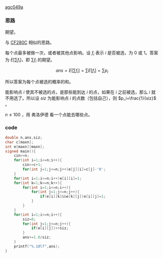 [agc049a](https://www.luogu.com.cn/problem/AT_agc049_a)

### 思路

期望。

与 [CF280C](https://www.luogu.com.cn/problem/CF280C) 相似的思路。

每个点最多被做一次，或者被其他点影响。设 $f_i$ 表示 $i$ 是否被选，为 $0$ 或 $1$。答案为 $E[\sum f_i]$，即 $\sum f_i$ 的期望。

$$ans=E[\sum f_i]=\sum E[f_i]=\sum p_i$$

所以答案为每个点被选的概率的和。

能影响点 $i$ 使其不被选的点，是那些能到达 $i$ 的点，如果在 $i$ 之前被选，那么 $i$ 就不用选了。所以设 $siz$ 为能影响点 $i$ 的点数（包括自己），则 $p_i=\frac{1}{siz}$ 。

$n\leq100$ ，用 弗洛伊德 看一个点能去哪些点。

### code

```cpp
double n,ans,siz;
char c[maxn];
int e[maxn][maxn];
signed main(){
	cin>>n;
	for(int i=1;i<=n;i++){
		cin>>c+1;
		for(int j=1;j<=n;j++)e[j][i]=c[j]-'0';
	}
	for(int i=1;i<=n;i++)e[i][i]=1;
	for(int k=1;k<=n;k++){
		for(int i=1;i<=n;i++){
			for(int j=1;j<=n;j++){
				if(e[i][k]&&e[k][j])e[i][j]=1;
			}
		}
	}
	for(int i=1;i<=n;i++){
		siz=0;
		for(int j=1;j<=n;j++){
			if(e[i][j])++siz;
		}
		ans+=1.0/siz;
	}
	printf("%.10lf",ans);
}
```
